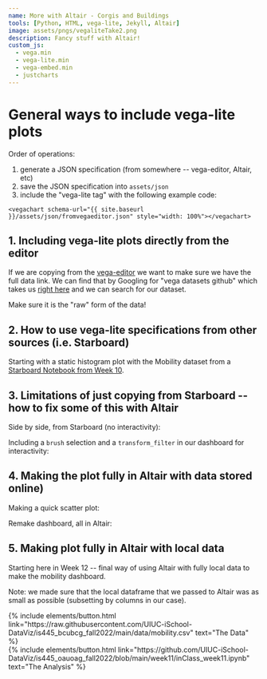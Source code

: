 ```yaml
---
name: More with Altair - Corgis and Buildings
tools: [Python, HTML, vega-lite, Jekyll, Altair]
image: assets/pngs/vegaliteTake2.png
description: Fancy stuff with Altair!
custom_js:
  - vega.min
  - vega-lite.min
  - vega-embed.min
  - justcharts
---
```


# General ways to include vega-lite plots

Order of operations:

1. generate a JSON specification (from somewhere -- vega-editor, 
Altair, etc)
1. save the JSON specification into `assets/json`
1. include the "vega-lite tag" with the following example code:

```
<vegachart schema-url="{{ site.baseurl }}/assets/json/fromvegaeditor.json" style="width: 100%"></vegachart>
```

## 1. Including vega-lite plots directly from the editor

If we are copying from the [vega-editor](https://vega.github.io/editor) we want to make sure we have the full data link.  We can find that by Googling for "vega datasets github" which takes us [right here](https://github.com/vega/vega-datasets/tree/next/data) and we can search for our dataset.

Make sure it is the "raw" form of the data!

<vegachart schema-url="{{ site.baseurl }}/assets/json/interactivescatter_fulllink.json" style="width: 100%"></vegachart>


## 2. How to use vega-lite specifications from other sources (i.e. Starboard)

Starting with a static histogram plot with the Mobility dataset from a [Starboard Notebook from Week 10](https://starboard.gg/nb/nrSZM7g).

<vegachart schema-url="{{ site.baseurl }}/assets/json/mobility_hist.json" style="width: 100%"></vegachart>

## 3. Limitations of just copying from Starboard -- how to fix some of this with Altair

Side by side, from Starboard (no interactivity):

<vegachart schema-url="{{ site.baseurl }}/assets/json/sidebyside.json" style="width: 100%"></vegachart>

Including a `brush` selection and a `transform_filter` in our dashboard for interactivity:

<vegachart schema-url="{{ site.baseurl }}/assets/json/dashboard_mobility_from_dict.json" style="width: 100%"></vegachart>


## 4. Making the plot fully in Altair with data stored online)

Making a quick scatter plot:

<vegachart schema-url="{{ site.baseurl }}/assets/json/scatters_mobility.json" style="width: 100%"></vegachart>

Remake dashboard, all in Altair:

<vegachart schema-url="{{ site.baseurl }}/assets/json/dashboard_all_in_altair.json" style="width: 100%"></vegachart>



## 5. Making plot fully in Altair with local data

Starting here in Week 12 -- final way of using Altair with fully local data to make the mobility dashboard.

<vegachart schema-url="{{ site.baseurl }}/assets/json/dashboard_all_in_altair_subset.json" style="width: 100%"></vegachart>

Note: we made sure that the local dataframe that we passed to Altair was as small as possible (subsetting by columns in our case).


<!-- these are written in a combo of html and liquid --> 

<div class="left">
{% include elements/button.html link="https://raw.githubusercontent.com/UIUC-iSchool-DataViz/is445_bcubcg_fall2022/main/data/mobility.csv" text="The Data" %}
</div>

<div class="right">
{% include elements/button.html link="https://github.com/UIUC-iSchool-DataViz/is445_oauoag_fall2022/blob/main/week11/inClass_week11.ipynb" text="The Analysis" %}
</div>


